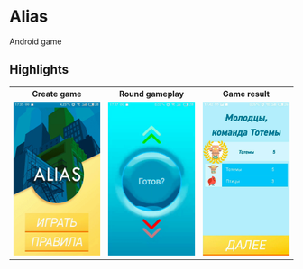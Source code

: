 # Alias
Android game

## Highlights

<table>
	<tr>
		<th width="33%">
			Create game<br>
		</th>
		<th width="33%">
			Round gameplay<br>
		</th>
    <th width="33%">
			Game result<br>
		</th>
	</tr>
	<tr><!-- Prevent zebra stripes --></tr>
	<tr>
		<td>
			<img src="img/create.gif"/>
		</td>
		<td>
			<img src="img/round.gif"/>
		</td>
    <td>
			<img src="img/result.jpg"/>
		</td>
	</tr>
  
</table>
